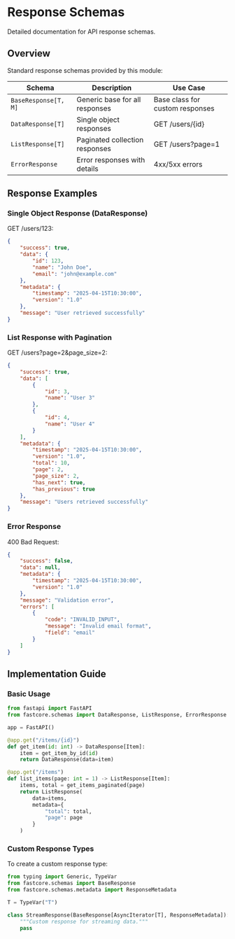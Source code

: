 # Response Schemas

Detailed documentation for API response schemas.

## Overview

Standard response schemas provided by this module:

| Schema | Description | Use Case |
|--------|-------------|----------|
| `BaseResponse[T, M]` | Generic base for all responses | Base class for custom responses |
| `DataResponse[T]` | Single object responses | GET /users/{id} |
| `ListResponse[T]` | Paginated collection responses | GET /users?page=1 |
| `ErrorResponse` | Error responses with details | 4xx/5xx errors |

## Response Examples

### Single Object Response (DataResponse)

GET /users/123:
```json
{
    "success": true,
    "data": {
        "id": 123,
        "name": "John Doe",
        "email": "john@example.com"
    },
    "metadata": {
        "timestamp": "2025-04-15T10:30:00",
        "version": "1.0"
    },
    "message": "User retrieved successfully"
}
```

### List Response with Pagination

GET /users?page=2&page_size=2:
```json
{
    "success": true,
    "data": [
        {
            "id": 3,
            "name": "User 3"
        },
        {
            "id": 4,
            "name": "User 4"
        }
    ],
    "metadata": {
        "timestamp": "2025-04-15T10:30:00",
        "version": "1.0",
        "total": 10,
        "page": 2,
        "page_size": 2,
        "has_next": true,
        "has_previous": true
    },
    "message": "Users retrieved successfully"
}
```

### Error Response

400 Bad Request:
```json
{
    "success": false,
    "data": null,
    "metadata": {
        "timestamp": "2025-04-15T10:30:00",
        "version": "1.0"
    },
    "message": "Validation error",
    "errors": [
        {
            "code": "INVALID_INPUT",
            "message": "Invalid email format",
            "field": "email"
        }
    ]
}
```

## Implementation Guide

### Basic Usage

```python
from fastapi import FastAPI
from fastcore.schemas import DataResponse, ListResponse, ErrorResponse

app = FastAPI()

@app.get("/items/{id}")
def get_item(id: int) -> DataResponse[Item]:
    item = get_item_by_id(id)
    return DataResponse(data=item)

@app.get("/items")
def list_items(page: int = 1) -> ListResponse[Item]:
    items, total = get_items_paginated(page)
    return ListResponse(
        data=items,
        metadata={
            "total": total,
            "page": page
        }
    )
```

### Custom Response Types

To create a custom response type:

```python
from typing import Generic, TypeVar
from fastcore.schemas import BaseResponse
from fastcore.schemas.metadata import ResponseMetadata

T = TypeVar("T")

class StreamResponse(BaseResponse[AsyncIterator[T], ResponseMetadata]):
    """Custom response for streaming data."""
    pass
```